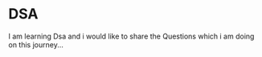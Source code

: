 # DSA
I am learning Dsa and i would like to share the Questions which i am doing on this journey...

